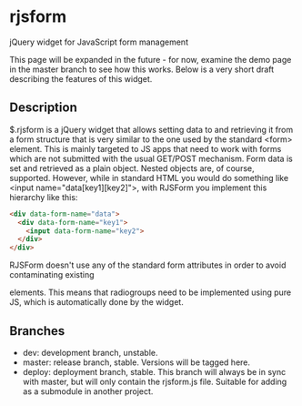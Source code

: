 # rjsform
jQuery widget for JavaScript form management

This page will be expanded in the future - for now, examine the demo page in the master branch to see how this works. Below is a very short draft describing the features of this widget.

## Description
$.rjsform is a jQuery widget that allows setting data to and retrieving it from a form structure that is very similar to the one used by the standard \<form\> element. This is mainly targeted to JS apps that need to work with forms which are not submitted with the usual GET/POST mechanism. Form data is set and retrieved as a plain object. Nested objects are, of course, supported. However, while in standard HTML you would do something like \<input name="data[key1][key2]"\>, with RJSForm you implement this hierarchy like this:

```html
<div data-form-name="data">
  <div data-form-name="key1">
    <input data-form-name="key2">
  </div>
</div>
```

RJSForm doesn't use any of the standard form attributes in order to avoid contaminating existing <form> elements. This means that radiogroups need to be implemented using pure JS, which is automatically done by the widget.

## Branches
- dev: development branch, unstable.
- master: release branch, stable. Versions will be tagged here.
- deploy: deployment branch, stable. This branch will always be in sync with master, but will only contain the rjsform.js file. Suitable for adding as a submodule in another project.

